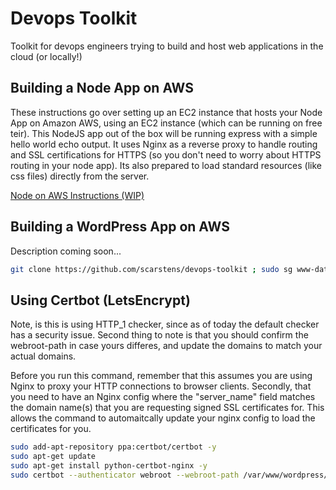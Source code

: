 # Devops Toolkit
Toolkit for devops engineers trying to build and host web applications in the cloud (or locally!)

## Building a Node App on AWS
These instructions go over setting up an EC2 instance that hosts your Node App on Amazon AWS, using an EC2 instance (which can be running on free teir). This NodeJS app out of the box will be running express with a simple hello world echo output. It uses Nginx as a reverse proxy to handle routing and SSL certifications for HTTPS (so you don't need to worry about HTTPS routing in your node app). Its also prepared to load standard resources (like css files) directly from the server. 

[Node on AWS Instructions (WIP)](node-ec2.md)

## Building a WordPress App on AWS
Description coming soon...
```bash
git clone https://github.com/scarstens/devops-toolkit ; sudo sg www-data -c 'bash devops-toolkit/beta/wordpress-ec2.sh'
```

## Using Certbot (LetsEncrypt)
Note, is this is using HTTP_1 checker, since as of today the default checker has a security issue. Second thing to note is that you should confirm the webroot-path in case yours differes, and update the domains to match your actual domains.

Before you run this command, remember that this assumes you are using Nginx to proxy your HTTP connections to browser clients. Secondly, that you need to have an Nginx config where the "server_name" field matches the domain name(s) that you are requesting signed SSL certificates for. This allows the command to automaitcally update your nginx config to load the certificates for you.

```bash
sudo add-apt-repository ppa:certbot/certbot -y
sudo apt-get update
sudo apt-get install python-certbot-nginx -y
sudo certbot --authenticator webroot --webroot-path /var/www/wordpress/htdocs --installer nginx -d yourdomain.com -d sub.yourdomain.com
```
